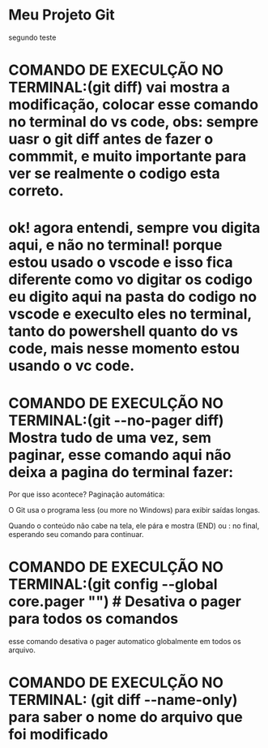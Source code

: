 # Meu Projeto Git
 segundo teste 
 # COMANDO DE EXECULÇÃO NO TERMINAL:(git diff) vai mostra a modificação, colocar esse comando no terminal do vs code, obs: sempre uasr o git diff antes de fazer o commmit, e muito importante para ver se realmente o codigo esta correto.

 # ok! agora entendi, sempre vou digita aqui, e não no terminal! porque estou usado o vscode e isso fica diferente como vo digitar os codigo eu digito aqui na pasta do codigo no vscode e execulto eles no terminal, tanto do powershell quanto do vs code, mais nesse momento estou usando o vc code.


 # COMANDO DE EXECULÇÃO NO TERMINAL:(git --no-pager diff)  Mostra tudo de uma vez, sem paginar, esse comando aqui não deixa a pagina do terminal fazer:

  Por que isso acontece?
 Paginação automática:

O Git usa o programa less (ou more no Windows) para exibir saídas longas.

Quando o conteúdo não cabe na tela, ele pára e mostra (END) ou : no final, esperando seu comando para continuar.

# COMANDO DE EXECULÇÃO NO TERMINAL:(git config --global core.pager "")  # Desativa o pager para todos os comandos

esse comando desativa o pager automatico globalmente em todos os arquivo.

# COMANDO DE EXECULÇÃO NO TERMINAL: (git diff --name-only) para saber o nome do arquivo que foi modificado








